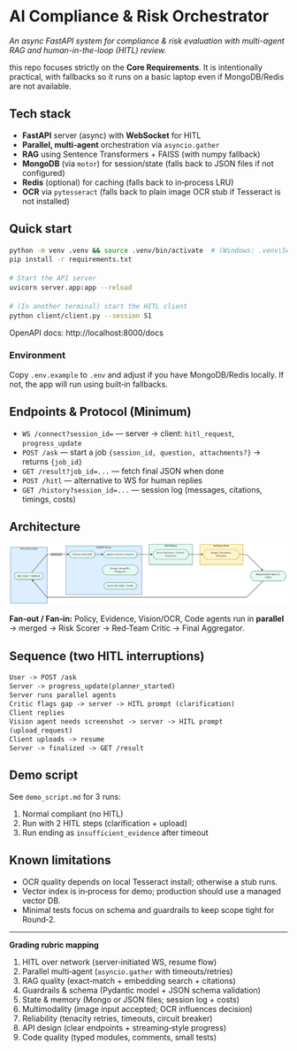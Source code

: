 # AI Compliance & Risk Orchestrator
_An async FastAPI system for compliance & risk evaluation with multi-agent RAG and human-in-the-loop (HITL) review._

this repo focuses strictly on the **Core Requirements**.
It is intentionally practical, with fallbacks so it runs on a basic laptop even if MongoDB/Redis are not available.

## Tech stack
- **FastAPI** server (async) with **WebSocket** for HITL
- **Parallel, multi‑agent** orchestration via `asyncio.gather`
- **RAG** using Sentence Transformers + FAISS (with numpy fallback)
- **MongoDB** (via `motor`) for session/state (falls back to JSON files if not configured)
- **Redis** (optional) for caching (falls back to in‑process LRU)
- **OCR** via `pytesseract` (falls back to plain image OCR stub if Tesseract is not installed)

## Quick start

```bash
python -m venv .venv && source .venv/bin/activate  # (Windows: .venv\Scripts\activate)
pip install -r requirements.txt

# Start the API server
uvicorn server.app:app --reload

# (In another terminal) start the HITL client
python client/client.py --session S1
```

OpenAPI docs: http://localhost:8000/docs

### Environment
Copy `.env.example` to `.env` and adjust if you have MongoDB/Redis locally. If not, the app will run using built‑in fallbacks.

## Endpoints & Protocol (Minimum)
- `WS /connect?session_id=` — server → client: `hitl_request`, `progress_update`
- `POST /ask` — start a job `{session_id, question, attachments?}` → returns `{job_id}`
- `GET /result?job_id=...` — fetch final JSON when done
- `POST /hitl` — alternative to WS for human replies
- `GET /history?session_id=...` — session log (messages, citations, timings, costs)

## Architecture

![Architecture Diagram](docs/architecture-diagram.png)

**Fan‑out / Fan‑in:** Policy, Evidence, Vision/OCR, Code agents run in **parallel** → merged → Risk Scorer → Red‑Team Critic → Final Aggregator.

## Sequence (two HITL interruptions)

```
User -> POST /ask
Server -> progress_update(planner_started)
Server runs parallel agents
Critic flags gap -> server -> HITL prompt (clarification)
Client replies
Vision agent needs screenshot -> server -> HITL prompt (upload_request)
Client uploads -> resume
Server -> finalized -> GET /result
```

## Demo script
See `demo_script.md` for 3 runs:
1) Normal compliant (no HITL)
2) Run with 2 HITL steps (clarification + upload)
3) Run ending as `insufficient_evidence` after timeout

## Known limitations
- OCR quality depends on local Tesseract install; otherwise a stub runs.
- Vector index is in‑process for demo; production should use a managed vector DB.
- Minimal tests focus on schema and guardrails to keep scope tight for Round‑2.

---

**Grading rubric mapping**
1) HITL over network (server‑initiated WS, resume flow)
2) Parallel multi‑agent (`asyncio.gather` with timeouts/retries)
3) RAG quality (exact‑match + embedding search + citations)
4) Guardrails & schema (Pydantic model + JSON schema validation)
5) State & memory (Mongo or JSON files; session log + costs)
6) Multimodality (image input accepted; OCR influences decision)
7) Reliability (tenacity retries, timeouts, circuit breaker)
8) API design (clear endpoints + streaming‑style progress)
9) Code quality (typed modules, comments, small tests)
